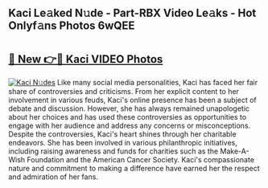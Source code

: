 ## Kaci Le𝚊ked N𝚞de - Part-RBX Video Le𝚊ks - Hot Onlyf𝚊ns Photos 6wQEE

# <h2><a href="http://ab48729.deff.icu/?id=Kaci">🔗 New 👉🔴 Kaci VIDEO Photos</a></h2>

[![Kaci N𝚞des](https://i.imgur.com/rIISA9y.gif)](http://ab48729.deff.icu/?id=Kaci)
Like many social media personalities, Kaci has faced her fair share of controversies and criticisms. From her explicit content to her involvement in various feuds, Kaci's online presence has been a subject of debate and discussion. However, she has always remained unapologetic about her choices and has used these controversies as opportunities to engage with her audience and address any concerns or misconceptions. Despite the controversies, Kaci's heart shines through her charitable endeavors. She has been involved in various philanthropic initiatives, including raising awareness and funds for charities such as the Make-A-Wish Foundation and the American Cancer Society. Kaci's compassionate nature and commitment to making a difference have earned her the respect and admiration of her fans.
